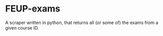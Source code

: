 # FEUP-exams
A scraper written in python, that returns all (or some of) the exams from a given course ID.
